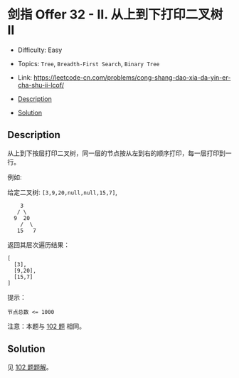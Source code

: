 <!-- omit in toc -->
# 剑指 Offer 32 - II.  从上到下打印二叉树 II

- Difficulty: Easy
- Topics: `Tree`, `Breadth-First Search`, `Binary Tree`
- Link: https://leetcode-cn.com/problems/cong-shang-dao-xia-da-yin-er-cha-shu-ii-lcof/

- [Description](#description)
- [Solution](#solution)

## Description

从上到下按层打印二叉树，同一层的节点按从左到右的顺序打印，每一层打印到一行。

例如:

给定二叉树: `[3,9,20,null,null,15,7]`,
```
    3
   / \
  9  20
    /  \
   15   7
```

返回其层次遍历结果：
```
[
  [3],
  [9,20],
  [15,7]
]
```

提示：
```
节点总数 <= 1000
```

注意：本题与 [102 题](./102.%20Binary%20Tree%20Level%20Order%20Traversal%20二叉树的层序遍历.md) 相同。

## Solution

见 [102 题题解](./102.%20Binary%20Tree%20Level%20Order%20Traversal%20二叉树的层序遍历.md#Solution)。